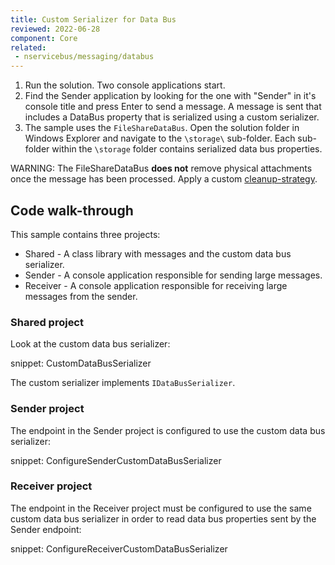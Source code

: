 ```yaml
---
title: Custom Serializer for Data Bus
reviewed: 2022-06-28
component: Core
related:
 - nservicebus/messaging/databus
---
```


1. Run the solution. Two console applications start.
2. Find the Sender application by looking for the one with "Sender" in it's console title and press Enter to send a message. A message is sent that includes a DataBus property that is serialized using a custom serializer.
3. The sample uses the `FileShareDataBus`. Open the solution folder in Windows Explorer and navigate to the `\storage\` sub-folder. Each sub-folder within the `\storage` folder contains serialized data bus properties. 

WARNING: The FileShareDataBus **does not** remove physical attachments once the message has been processed. Apply a custom [cleanup-strategy](/nservicebus/messaging/databus/file-share.md#cleanup-strategy).

## Code walk-through

This sample contains three projects:

 * Shared - A class library with messages and the custom data bus serializer.
 * Sender - A console application responsible for sending large messages.
 * Receiver - A console application responsible for receiving large messages from the sender.


### Shared project

Look at the custom data bus serializer:

snippet: CustomDataBusSerializer

The custom serializer implements `IDataBusSerializer`. 


### Sender project

The endpoint in the Sender project is configured to use the custom data bus serializer:

snippet: ConfigureSenderCustomDataBusSerializer


### Receiver project

The endpoint in the Receiver project must be configured to use the same custom data bus serializer in order to read data bus properties sent by the Sender endpoint:

snippet: ConfigureReceiverCustomDataBusSerializer
